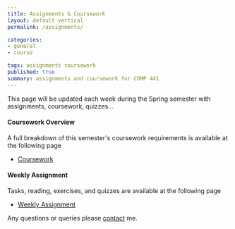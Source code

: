```yaml
---
title: Assignments & Coursework
layout: default-vertical
permalink: /assignments/

categories:
- general
- course

tags: assignments coursework
published: true
summary: assignments and coursework for COMP 441
---
```


This page will be updated each week during the Spring semester with assignments, coursework, quizzes...

#### Coursework Overview

A full breakdown of this semester's coursework requirements is available at the following page

  * [Coursework](/coursework)

#### Weekly Assignment

Tasks, reading, exercises, and quizzes are available at the following page

  * [Weekly Assignment](/weekly_assignment)

Any questions or queries please [contact](/contact) me.
